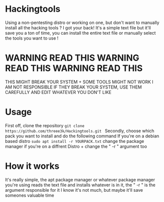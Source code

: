# Hackingtools
Using a non-pentesting distro or working on one, but don't want to manually install all the hacking tools ? I got your back!
It's a simple text file but it'll save you a ton of time, you can install the entire text file or manually select the tools you want to use !

# WARNING READ THIS WARNING READ THIS WARNING READ THIS
THIS MIGHT BREAK YOUR SYSTEM + SOME TOOLS MIGHT NOT WORK
I AM NOT RESPONSIBLE IF THEY BREAK YOUR SYSTEM, USE THEM CAREFULLY AND EDIT WHATEVER YOU DON'T LIKE

# Usage

First off, clone the repository
``` git clone https://github.com/threee3k/Hackingtools.git  ``` 
Secondly, choose which pack you want to install and do the following command
If you're on a debian based distro
``` sudo apt install -r YOURPACK.txt ``` 
change the package manager if you're on a diffrent Distro + change the " -r " argument too

# How it works
It's really simple, the apt package manager or whatever package manager you're using reads the text file and installs whatever is in it, the " -r " is the argument responsible for it
I know it's not much, but maybe it'll save someones valuable time
